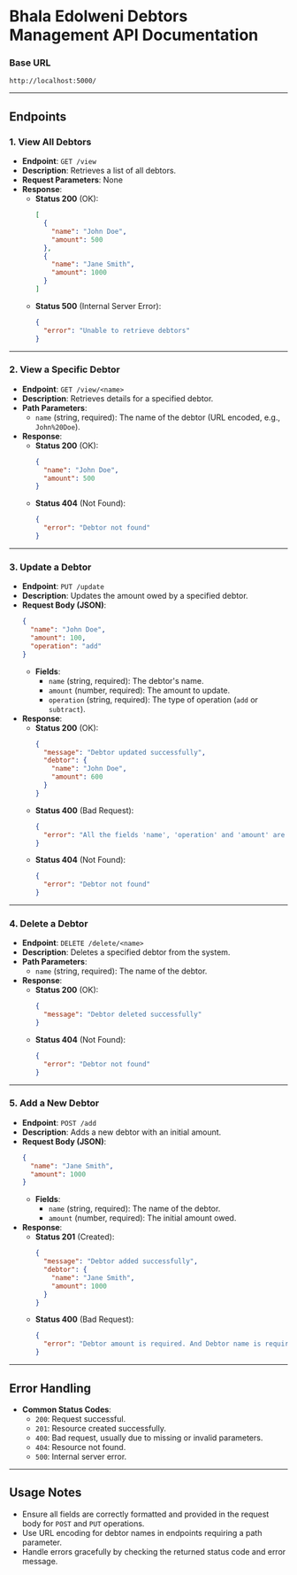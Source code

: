 
# **Bhala Edolweni Debtors Management API Documentation**

### **Base URL**
```
http://localhost:5000/
```

---

## **Endpoints**

### **1. View All Debtors**
- **Endpoint**: `GET /view`
- **Description**: Retrieves a list of all debtors.
- **Request Parameters**: None
- **Response**:
  - **Status 200** (OK):
    ```json
    [
      {
        "name": "John Doe",
        "amount": 500
      },
      {
        "name": "Jane Smith",
        "amount": 1000
      }
    ]
    ```
  - **Status 500** (Internal Server Error):
    ```json
    {
      "error": "Unable to retrieve debtors"
    }
    ```

---

### **2. View a Specific Debtor**
- **Endpoint**: `GET /view/<name>`
- **Description**: Retrieves details for a specified debtor.
- **Path Parameters**:
  - `name` (string, required): The name of the debtor (URL encoded, e.g., `John%20Doe`).
- **Response**:
  - **Status 200** (OK):
    ```json
    {
      "name": "John Doe",
      "amount": 500
    }
    ```
  - **Status 404** (Not Found):
    ```json
    {
      "error": "Debtor not found"
    }
    ```

---

### **3. Update a Debtor**
- **Endpoint**: `PUT /update`
- **Description**: Updates the amount owed by a specified debtor.
- **Request Body (JSON)**:
  ```json
  {
    "name": "John Doe",
    "amount": 100,
    "operation": "add" 
  }
  ```
  - **Fields**:
    - `name` (string, required): The debtor's name.
    - `amount` (number, required): The amount to update.
    - `operation` (string, required): The type of operation (`add` or `subtract`).
- **Response**:
  - **Status 200** (OK):
    ```json
    {
      "message": "Debtor updated successfully",
      "debtor": {
        "name": "John Doe",
        "amount": 600
      }
    }
    ```
  - **Status 400** (Bad Request):
    ```json
    {
      "error": "All the fields 'name', 'operation' and 'amount' are required."
    }
    ```
  - **Status 404** (Not Found):
    ```json
    {
      "error": "Debtor not found"
    }
    ```

---

### **4. Delete a Debtor**
- **Endpoint**: `DELETE /delete/<name>`
- **Description**: Deletes a specified debtor from the system.
- **Path Parameters**:
  - `name` (string, required): The name of the debtor.
- **Response**:
  - **Status 200** (OK):
    ```json
    {
      "message": "Debtor deleted successfully"
    }
    ```
  - **Status 404** (Not Found):
    ```json
    {
      "error": "Debtor not found"
    }
    ```

---

### **5. Add a New Debtor**
- **Endpoint**: `POST /add`
- **Description**: Adds a new debtor with an initial amount.
- **Request Body (JSON)**:
  ```json
  {
    "name": "Jane Smith",
    "amount": 1000
  }
  ```
  - **Fields**:
    - `name` (string, required): The name of the debtor.
    - `amount` (number, required): The initial amount owed.
- **Response**:
  - **Status 201** (Created):
    ```json
    {
      "message": "Debtor added successfully",
      "debtor": {
        "name": "Jane Smith",
        "amount": 1000
      }
    }
    ```
  - **Status 400** (Bad Request):
    ```json
    {
      "error": "Debtor amount is required. And Debtor name is required."
    }
    ```

---

## **Error Handling**
- **Common Status Codes**:
  - `200`: Request successful.
  - `201`: Resource created successfully.
  - `400`: Bad request, usually due to missing or invalid parameters.
  - `404`: Resource not found.
  - `500`: Internal server error.

---

## **Usage Notes**
- Ensure all fields are correctly formatted and provided in the request body for `POST` and `PUT` operations.
- Use URL encoding for debtor names in endpoints requiring a path parameter.
- Handle errors gracefully by checking the returned status code and error message.

